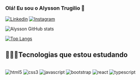
### Olá! Eu sou o Alysson Trugilio 👋

[![Linkedin](https://img.shields.io/badge/LinkedIn-0077B5?style=for-the-badge&logo=linkedin&logoColor=white)](https://www.linkedin.com/in/alysson-silva-trugilio-34020518b/)
[![Instagram](https://img.shields.io/badge/Instagram-E4405F?style=for-the-badge&logo=instagram&logoColor=white)](https://www.instagram.com/alyssontrugilio/)

![Alysson GitHub stats](https://github-readme-stats.vercel.app/api?username=AlyssonTrugilio&show_icons=true&theme=merko)

[![Top Langs](https://github-readme-stats.vercel.app/api/top-langs/?username=AlyssonTrugilio)](https://github.com/anuraghazra/github-readme-stats)

## 👨🏽‍💻Tecnologias que estou estudando
<div style="display: inline_block"><br/>
  <img aling="center" alt="html5" src="https://img.shields.io/badge/HTML5-E34F26?style=for-the-badge&logo=html5&logoColor=white"/>
  <img aling="center" alt="css3" src="https://img.shields.io/badge/CSS3-1572B6?style=for-the-badge&logo=css3&logoColor=white"/>
  <img aling="center" alt="javascript" src="https://img.shields.io/badge/JavaScript-F7DF1E?style=for-the-badge&logo=javascript&logoColor=black"/>
  <img aling="center" alt="bootstrap" src="https://img.shields.io/badge/Bootstrap-563D7C?style=for-the-badge&logo=bootstrap&logoColor=white"/>
  <img aling="center" alt="react" src="https://img.shields.io/badge/React-20232A?style=for-the-badge&logo=react&logoColor=61DAFB"/>
  <img aling="center" alt="typescript" src="https://img.shields.io/badge/TypeScript-007ACC?style=for-the-badge&logo=typescript&logoColor=white"/>
</div><br/>


